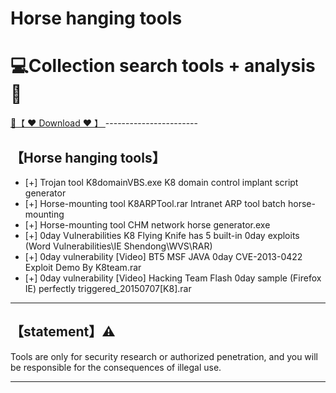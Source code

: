 # Horse hanging tools

# 💻Collection search tools + analysis🔧


<a href="https://github.com/woodstw/woodstw.github.io/raw/main/docs/ccc/Collection search tools + analysis.rar" title="✈️@PUSHHHKKK">
   🔗【 ❤️ Download ❤️ 】
</a>
-----------------------

## 【Horse hanging tools】

- [+] Trojan tool K8domainVBS.exe K8 domain control implant script generator
- [+] Horse-mounting tool K8ARPTool.rar Intranet ARP tool batch horse-mounting
- [+] Horse-mounting tool CHM network horse generator.exe
- [+] 0day Vulnerabilities K8 Flying Knife has 5 built-in 0day exploits (Word Vulnerabilities\IE Shendong\WVS\RAR)
- [+] 0day vulnerability [Video] BT5 MSF JAVA 0day CVE-2013-0422 Exploit Demo By K8team.rar
- [+] 0day vulnerability [Video] Hacking Team Flash 0day sample (Firefox IE) perfectly triggered_20150707[K8].rar

-----------------------
## 【statement】⚠️

Tools are only for security research or authorized penetration, and you will be responsible for the consequences of illegal use.

-----------------------
